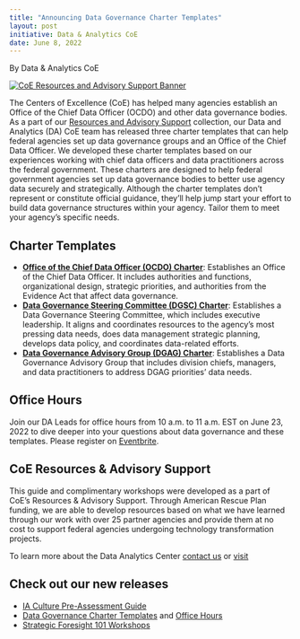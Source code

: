 ```yaml
---
title: "Announcing Data Governance Charter Templates"
layout: post
initiative: Data & Analytics CoE
date: June 8, 2022
---
```

By  Data & Analytics CoE

<a href="{{site.baseurl}}/images/ResourcesAdvisorySupportBanner.png" target="_blank" rel="noopener noreferrer">
<img src="{{site.baseurl}}/images/ResourcesAdvisorySupportBanner.png" alt="CoE Resources and Advisory Support Banner"></a>

The Centers of Excellence (CoE) has helped many agencies establish an Office of the Chief Data Officer (OCDO) and other data governance bodies. As a part of our [Resources and Advisory Support](https://coe.gsa.gov/2022/05/20/coe-update-4.html) collection, our Data and Analytics (DA) CoE team has released three charter templates that can help federal agencies set up data governance groups and an Office of the Chief Data Officer.
We developed these charter templates based on our experiences working with chief data officers and data practitioners across the federal government. These charters are designed to help federal government agencies set up data governance bodies to better use agency data securely and strategically. 
Although the charter templates don’t represent or constitute official guidance, they’ll help jump start your effort to build data governance structures within your agency. Tailor them to meet your agency’s specific needs.  

## Charter Templates
* [**Office of the Chief Data Officer (OCDO) Charter**](https://www.google.com/url?q=https://coe.gsa.gov/docs/DA-CoE-Office-of-the-Chief-Data-Officer-(OCDO)-Charter-Template.docx&sa=D&source=docs&ust=1654706923543249&usg=AOvVaw2uoNJioTAR34LNF0sHhx-1): Establishes an Office of the Chief Data Officer. It includes authorities and functions, organizational design, strategic priorities, and authorities from the Evidence Act that affect data governance.
* [**Data Governance Steering Committee (DGSC) Charter**](https://coe.gsa.gov/docs/DA-CoE-Data-Governance-Steering-Committee-(DGSC)-Charter-Template.docx): Establishes a Data Governance Steering Committee, which includes executive leadership. It aligns and coordinates resources to the agency’s most pressing data needs, does data management strategic planning, develops data policy, and coordinates data-related efforts.
* [**Data Governance Advisory Group (DGAG) Charter**](https://coe.gsa.gov/docs/DA-CoE-Data-Governance-Advisory-Group-(DGAG)-Charter-Template.docx): Establishes a Data Governance Advisory Group that includes division chiefs, managers, and data practitioners to address DGAG priorities’ data needs.

## Office Hours
Join our DA Leads for office hours from 10 a.m. to 11 a.m. EST on June 23, 2022 to dive deeper into your questions about data governance and these templates. Please register on [Eventbrite](https://www.eventbrite.com/e/da-coe-resources-advisory-support-tickets-141474097835). 

## CoE Resources & Advisory Support
This guide and complimentary workshops were developed as a part of CoE’s Resources & Advisory Support. Through American Rescue Plan funding, we are able to develop resources based on what we have learned through our work with over 25 partner agencies and provide them at no cost to support federal agencies undergoing technology transformation projects.

To learn more about the Data Analytics Center <a href="https://coe.gsa.gov/connect/contact-us.html">contact us</a> or <a href="https://coe.gsa.gov/coe/data-analytics.html">visit</a> 
                                                                                                                               
## Check out our new releases
* [IA Culture Pre-Assessment Guide](https://coe.gsa.gov/docs/CulturePreAssessmentGuide.pdf)
* [Data Governance Charter Templates](https://coe.gsa.gov/coe/data-analytics.html) and [Office Hours](https://www.eventbrite.com/e/da-coe-resources-advisory-support-tickets-141474097835)
* [Strategic Foresight 101 Workshops](https://www.eventbrite.com/e/ia-coe-strategic-foresight-resources-advisory-support-tickets-358842978007)                                                                                                                               
                                                                                                                               
